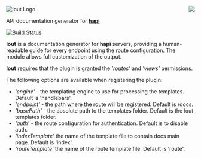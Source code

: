 <a href="https://github.com/spumko"><img src="https://raw.github.com/spumko/spumko/master/images/from.png" align="right" /></a>
![lout Logo](https://raw.github.com/spumko/lout/master/images/lout.png)

API documentation generator for [**hapi**](https://github.com/spumko/hapi)

[![Build Status](https://secure.travis-ci.org/spumko/lout.png)](http://travis-ci.org/spumko/lout)

**lout** is a documentation generator for **hapi** servers, providing a human-readable guide for every endpoint
using the route configuration. The module allows full customization of the output.

**lout** requires that the plugin is granted the _'routes'_ and _'views'_ permissions.

The following options are available when registering the plugin:
- _'engine'_ - the templating engine to use for processing the templates.  Default is 'handlebars'.
- _'endpoint'_ - the path where the route will be registered.  Default is /docs.
- _'basePath'_ - the absolute path to the templates folder.  Default is the lout templates folder.
- _'auth'_ - the route configuration for authentication.  Default is to disable auth.
- _'indexTemplate'_ the name of the template file to contain docs main page.  Default is 'index'.
- _'routeTemplate'_ the name of the route template file.  Default is 'route'.

